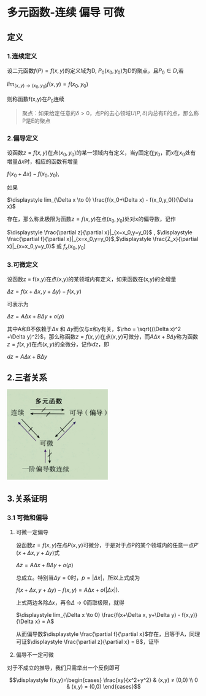 # 多元函数-连续 偏导 可微

## 定义

### 1.连续定义

设二元函数$f(P) = f(x,y)$的定义域为D, $P_0(x_0,y_0)$为D的聚点，且$P_0 \in D$,若

$\displaystyle lim_{(x,y)\to(x_0,y_0)}f(x,y) = f(x_0,y_0)$

则称函数f(x,y)在$P_0$连续

> 聚点：如果给定任意的$\delta > 0$，点P的去心领域$U(P,\delta)$内总有E的点，那么称P是E的聚点

### 2.偏导定义

设函数$z=f(x,y)$在点$(x_0,y_0)$的某一领域内有定义，当y固定在$y_0$，而x在$x_0$处有增量$\Delta x$时，相应的函数有增量

$\displaystyle f(x_0+\Delta x) - f(x_0,y_0)$,

如果

$\displaystyle lim_{\Delta x \to 0} \frac{f(x_0+\Delta x) - f(x_0,y_0)}{\Delta x}$

存在，那么称此极限为函数$z = f(x,y)$在点$(x_0,y_0)$处对x的偏导数，记作

$\displaystyle \frac{\partial z}{\partial x}|_{x=x_0,y=y_0}$ , $\displaystyle \frac{\partial f}{\partial x}|_{x=x_0,y=y_0}$,$\displaystyle \frac{Z_x}{\partial x}|_{x=x_0,y=y_0}$ 或 $f_x(x_0,y_0)$

### 3.可微定义

设函数z = f(x,y)在点(x,y)的某领域内有定义，如果函数在(x,y)的全增量

$\Delta z = f(x+\Delta x, y+\Delta y) - f(x,y)$

可表示为

$\Delta z = A\Delta x + B\Delta y + o(\rho)$

其中A和B不依赖于$\Delta x$ 和 $\Delta y$而仅与x和y有关，$\rho = \sqrt{(\Delta x)^2 +\Delta y)^2}$，那么称函数$z = f(x,y)$在点$(x,y)$可微分，而$A\Delta x + B\Delta y$称为函数$z = f(x,y)$在点$(x,y)$的全微分，记作$dz$，即

$dz = A\Delta x + B\Delta y$

## 2.三者关系

![20220419201405](https://raw.githubusercontent.com/Logible/Image/main/note_image/20220419201405.png)

## 3.关系证明

### 3.1 可微和偏导

1. 可微一定偏导

    设函数$z=f(x,y)$在点$P(x,y)$可微分，于是对于点P的某个领域内的任意一点$P'(x+\Delta x,y+\Delta y)$式

    $\Delta z = A\Delta x + B\Delta y + o(\rho)$

    总成立。特别当$\Delta y = 0$时，$p=|\Delta x|$，所以上式成为

    $f(x+\Delta x, y+\Delta y) - f(x,y) = A\Delta x + o(|\Delta x|)$.

    上式两边各除$\Delta x$，再令$\Delta \to 0$而取极限，就得

    $\displaystyle lim_{\Delta x \to 0} \frac{f(x+\Delta x, y+\Delta y) - f(x,y)}{\Delta x} = A$

    从而偏导数$\displaystyle \frac{\partial f}{\partial x}$存在，且等于A，同理可证$\displaystyle  \frac{\partial z}{\partial x} = B$，证毕

2. 偏导不一定可微

对于不成立的推导，我们只需举出一个反例即可

$$\displaystyle f(x,y)=\begin{cases}
\frac{xy}{x^2+y^2} & (x,y) ≠ (0,0) \\
0 & (x,y) = (0,0)
\end{cases}$$
